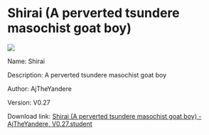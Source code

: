 # Shirai (A perverted tsundere masochist goat boy)

<img src = "https://raw.githubusercontent.com/Arbiter1223/Koukou-Gurashi-Custom-Students/master/Students/Files/Shirai%20(A%20perverted%20tsundere%20masochist%20goat%20boy).png">

Name: Shirai

Description: A perverted tsundere masochist goat boy

Author: AjTheYandere

Version: V0.27

Download link: <a href="https://raw.githubusercontent.com/Arbiter1223/Koukou-Gurashi-Custom-Students/master/Students/Files/Shirai%20(A%20perverted%20tsundere%20masochist%20goat%20boy)%20-%20AjTheYandere%2C%20V0.27.student">Shirai (A perverted tsundere masochist goat boy) - AjTheYandere, V0.27.student</a>
